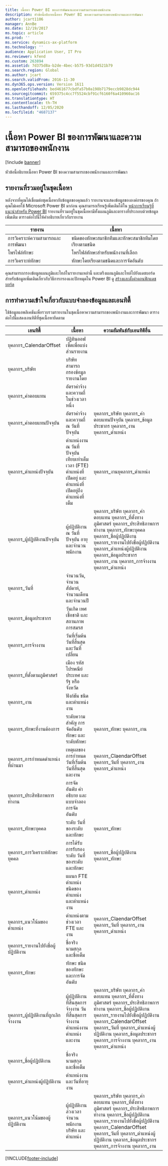 ```yaml
---
title: เนื้อหา Power BI ของการพัฒนาและความสามารถของพนักงาน
description: หัวข้อนี้อธิบายเนื้อหา Power BI ของความสามารถของพนักงานและการพัฒนา
author: jcart1106
manager: AnnBe
ms.date: 12/19/2017
ms.topic: article
ms.prod: ''
ms.service: dynamics-ax-platform
ms.technology: ''
audience: Application User, IT Pro
ms.reviewer: kfend
ms.custom: 263894
ms.assetid: 7d375d8a-b2de-4bec-b575-93d1d4521b79
ms.search.region: Global
ms.author: jcart
ms.search.validFrom: 2016-11-30
ms.dyn365.ops.version: Version 1611
ms.openlocfilehash: bed461677cbdfa57b0a198b7179eccb9828dc944
ms.sourcegitcommit: 659375c4cc7f5524cbf91cf6160f6a410960ac16
ms.translationtype: HT
ms.contentlocale: th-TH
ms.lasthandoff: 12/05/2020
ms.locfileid: "4687137"
---
```

# <a name="employee-competencies-and-development-power-bi-content"></a>เนื้อหา Power BI ของการพัฒนาและความสามารถของพนักงาน

[!include [banner](../includes/banner.md)]

หัวข้อนี้อธิบายเนื้อหา Power BI ของความสามารถของพนักงานและการพัฒนา 

## <a name="reports-that-are-included-in-the-content-pack"></a>รายงานที่รวมอยู่ในชุดเนื้อหา
หลังจากที่คุณได้เชื่อมต่อชุดเนื้อหากับข้อมูลของคุณแล้ว รายงานจะแสดงข้อมูลขององค์กรของคุณ ถ้าคุณไม่เคยใช้ Microsoft Power BI มาก่อน คุณสามารถเรียนรู้เพิ่มเติมได้ใน [หน้าการเรียนรู้ที่แนะนำสำหรับ Power BI](https://powerbi.microsoft.com/guided-learning/?WT.mc_id=PBIService_GetData) รายงานที่รวมอยู่ในชุดเนื้อหามีทั้งแผนภูมิและตารางที่ประกอบด้วยข้อมูลเพิ่มเติม ตารางต่อไปนี้ให้คำอธิบายเกี่ยวกับรายงาน

| รายงาน                            | เนื้อหา                                               |
|-----------------------------------|--------------------------------------------------------|
| การวิเคราะห์ความสามารถและการพัฒนา | ชนิดของทักษะสมาชิกทีมและทักษะสมาชิกทีมโดยเรียงตามชนิด |
| โพรไฟล์ทักษะ                     | โพรไฟล์ทักษะสำหรับพนักงานที่เลือก                |
| การวิเคราะห์ทักษะ                    | ทักษะโดยเรียงตามชนิดและการจัดอันดับ                              |

คุณสามารถกรองข้อมูลแผนภูมิและไทล์ในรายงานเหล่านี้ และตรึงแผนภูมิและไทล์ไปยังแดชบอร์ด สำหรับข้อมูลเพิ่มเติมเกี่ยวกับวิธีการกรองและปักหมุดใน Power BI ดู [สร้างและตั้งค่าคอนฟิกแดชบอร์ด](https://powerbi.microsoft.com/guided-learning/powerbi-learning-4-2-create-configure-dashboards)

## <a name="understanding-the-data-model-and-entities"></a>การทำความเข้าใจเกี่ยวกับแบบจำลองข้อมูลและเอนทิตี้
ใช้ข้อมูลแอพลิเคชันเพื่อรวบรวมรายงานในชุดเนื้อหาความสามารถของพนักงานและการพัฒนา ตารางต่อไปนี้แสดงเอนทิตีที่ชุดเนื้อหายึดตาม

| เอนทิตี้                            | เนื้อหา                                                                                                   | ความสัมพันธ์กับเอนทิตีอื่น |
|-----------------------------------|------------------------------------------------------------------------------------------------------------|-----------------------------------|
| บุคลากร\_CalendarOffset         | ปฏิทินออฟเซ็ตเพื่อแบ่งส่วนรายงาน                                                                          | |
| บุคลากร\_บริษัท                | บริษัทสามารถกรองข้อมูลรายงานโดย                                                                             | |
| บุคลากร\_ค่าตอบแทน           | อัตราค่าจ้างและความถี่ในช่วงเวลาหนึ่ง                                                                           | |
| บุคลากร\_ค่าตอบแทนปัจจุบัน    | อัตราค่าจ้างและความถี่ ณ วันที่ปัจจุบัน                                                              | บุคลากร\_บริษัท บุคลากร\_ค่าตอบแทนปัจจุบัน บุคลากร\_ข้อมูลประชากร บุคลากร\_งาน บุคลากร\_ตำแหน่ง |
| บุคลากร\_ตำแหน่งปัจจุบัน        | ตำแหน่งงาน ณ วันที่ปัจจุบัน เทียบเท่าเต็มเวลา (FTE) ตำแหน่งที่เปิดอยู่ และตำแหน่งที่เปิดอยู่ถึงตำแหน่งที่เต็ม | บุคลากร\_งานบุคลากร\_ตำแหน่ง |
| บุคลากร\_ผู้ปฏิบัติงานปัจจุบัน          | ผู้ปฏิบัติงาน ณ วันที่ปัจจุบัน อายุ และจำนวนพนักงาน                                                         | บุคลากร\_บริษัท บุคลากร\_ค่าตอบแทน บุคลากร\_ที่ตั้งทางภูมิศาสตร์ บุคลากร\_ประสิทธิภาพการทำงาน บุคลากร\_ทักษะบุคคล บุคลากร\_ชื่อผู้ปฏิบัติงาน บุคลากร\_รายงานไปยังชื่อผู้ปฏิบัติงาน บุคลากร\_ตำแหน่งผู้ปฏิบัติงาน บุคลากร\_ข้อมูลประชากร บุคลากร\_งาน บุคลากร\_การจ้างงาน บุคลากร\_ตำแหน่ง |
| บุคลากร\_วันที่                   | จำนวนวัน, จำนวนสัปดาห์, จำนวนเดือน และจำนวนปี                                                                             | |
| บุคลากร\_ข้อมูลประชากร           | วันเกิด เพศ เชื้อชาติ และสถานภาพการสมรส                                                   | |
| บุคลากร\_การจ้างงาน             | วันที่เริ่มต้น วันที่สิ้นสุด และวันที่เปลี่ยน                                                                  | |
| บุคลากร\_ที่ตั้งตามภูมิศาสตร์     | เมือง รหัสไปรษณีย์ ประเทศ และรัฐ หรือจังหวัด                                                           | |
| บุคลากร\_งาน                    | ฟังก์ชัน ชนิด และตำแหน่งงาน                                                                                  | |
| บุคลากร\_ทักษะที่งานต้องการ      | ระดับความสำคัญ การจัดอันดับ ทักษะ และระดับทักษะ                                                                 | บุคลากร\_ทักษะ บุคลากร\_งาน |
| บุคลากร\_การกำหนดตำแหน่งที่ผ่านมา | เหตุผลของการกำหนด วันที่เริ่มต้น วันที่สิ้นสุด และงาน                                                           | บุคลากร\_ClaendarOffset บุคลากร\_วันที่ บุคลากร\_งาน บุคลากร\_ตำแหน่ง |
| บุคลากร\_ประสิทธิภาพการทำงาน            | การจัดอันดับ คำอธิบาย และแบบจำลองการจัดอันดับ                                                                      | |
| บุคลากร\_ทักษะบุคคล            | ระดับ วันที่ของระดับ และทักษะ                                                                               | บุคลากร\_ทักษะ |
| บุคลากร\_การวิเคราะห์ทักษะบุคคล    | การได้รับการรับรอง ระดับ วันที่ของระดับ และทักษะ                                                                    | บุคลากร\_ชื่อผู้ปฏิบัติงาน บุคลากร\_ทักษะ |
| บุคลากร\_ตำแหน่ง               | แผนก FTE ตำแหน่ง ชนิดของตำแหน่ง และตำแหน่งงาน                                                        | |
| บุคลากร\_แนวโน้มของตำแหน่ง          | ตำแหน่งตามช่วงเวลา FTE และงาน                                                                          | บุคลากร\_ClaendarOffset บุคลากร\_วันที่ บุคลากร\_งาน บุคลากร\_ตำแหน่ง |
| บุคลากร\_รายงานไปยังชื่อผู้ปฏิบัติงาน    | ชื่อจริง นามสกุล และชื่อเต็ม                                                                       | |
| บุคลากร\_ทักษะ                  | ทักษะ ชนิดของทักษะ และการจัดอันดับ                                                                              | |
| บุคลากร\_ผู้ปฏิบัติงานที่ถูกเลิกจ้างงาน       | ผู้ปฏิบัติงานที่สิ้นสุดการจ้างงาน วันที่สิ้นสุดการจ้างงาน ตำแหน่งงาน ตำแหน่ง และงาน                                             | บุคลากร\_บริษัท บุคลากร\_ค่าตอบแทน บุคลากร\_ที่ตั้งทางภูมิศาสตร์ บุคลากร\_ประสิทธิภาพการทำงาน บุคลากร\_ชื่อผู้ปฏิบัติงาน บุคลากร\_รายงานไปยังชื่อผู้ปฏิบัติงาน บุคลากร\_CalendarOffset บุคลากร\_วันที่ บุคลากร\_ตำแหน่งผู้ปฏิบัติงาน บุคลากร\_ข้อมูลประชากร บุคลากร\_การจ้างงาน บุคลากร\_งาน บุคลากร\_ตำแหน่ง |
| บุคลากร\_ชื่อผู้ปฏิบัติงาน             | ชื่อจริง นามสกุล และชื่อเต็ม                                                                       | |
| บุคลากร\_ตำแหน่งผู้ปฏิบัติงาน            | ตำแหน่งงานและวันที่อายุงาน                                                                                   | |
| บุคลากร\_แนวโน้มของผู้ปฏิบัติงาน             | ผู้ปฏิบัติงานล่วงเวลา จำนวนพนักงาน บริษัท และตำแหน่ง                                                        | บุคลากร\_บริษัท บุคลากร\_ค่าตอบแทน บุคลากร\_ที่ตั้งทางภูมิศาสตร์ บุคลากร\_ประสิทธิภาพการทำงาน บุคลากร\_ชื่อผู้ปฏิบัติงาน บุคลากร\_รายงานไปยังชื่อผู้ปฏิบัติงาน บุคลากร\_CalendarOffset บุคลากร\_วันที่ บุคลากร\_ตำแหน่งผู้ปฏิบัติงาน บุคลากร\_ข้อมูลประชากร บุคลากร\_การจ้างงาน บุคลากร\_งาน |


[!INCLUDE[footer-include](../../../includes/footer-banner.md)]